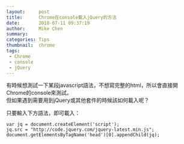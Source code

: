 ```yaml
---
layout:     post
title:      Chrome在console載入jQuery的方法
date:       2018-07-11 09:37:19
author:     Mike Chen
summary:    
categories: Tips
thumbnail:  chrome
tags:
 - Chrome
 - console
 - jQuery
---
```


有時候想測試一下某段javascript語法，不想寫完整的html，所以會直接開Chrome的console來測試。<br>
但如果遇到需要用到jQuery或其他套件的時候該如何載入呢？<br>

只要輸入下方語法，即可載入：

```
var jq = document.createElement('script');
jq.src = "http://code.jquery.com/jquery-latest.min.js";
document.getElementsByTagName('head')[0].appendChild(jq);
```